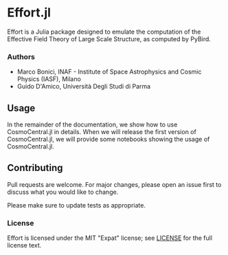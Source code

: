 # Effort.jl

Effort is a Julia package designed to emulate the computation of the Effective Field Theory of Large Scale Structure, as computed by PyBird.
### Authors

- Marco Bonici, INAF - Institute of Space Astrophysics and Cosmic Physics (IASF), Milano
- Guido D'Amico, Università Degli Studi di Parma


## Usage

In the remainder of the documentation, we show how to use CosmoCentral.jl in details. When
we will release the first version of CosmoCentral.jl, we will provide some notebooks showing
the usage of CosmoCentral.jl.

## Contributing
Pull requests are welcome. For major changes, please open an issue first to discuss what you would like to change.

Please make sure to update tests as appropriate.

### License

Effort is licensed under the MIT "Expat" license; see
[LICENSE](https://github.com/CosmologicalEmulators/Effort.jl/blob/main/LICENSE) for
the full license text.
